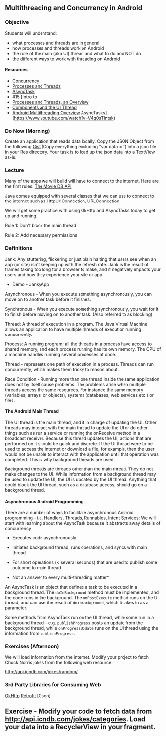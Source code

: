 ## Multithreading and Concurrency in Android

### Objective

Students will understand:

* what processes and threads are in general
* how processes and threads work on Android
* the role of the main (aka UI) thread and what to do and NOT do
* the different ways to work with threading on Android


#### Resources
- [Concurrency](http://docs.oracle.com/javase/tutorial/essential/concurrency/)
- [Processes and Threads](https://docs.oracle.com/javase/tutorial/essential/concurrency/procthread.html)
- [AsyncTask](https://developer.android.com/reference/android/os/AsyncTask.html)
- #15 [Intro to
- [Processes and Threads, an Overview](https://www.youtube.com/watch?v=IcIFJ5V3Ibg)
- [Components and the UI Thread](https://www.youtube.com/watch?v=A0PAhoHzlsQ)
- [Android Multithreading Overview](https://www.youtube.com/watch?v=lznss-0gEHU)
 AsyncTasks](https://www.youtube.com/watch?v=V4q0sTIntsk)


### Do Now (Morning)

Create an application that reads data locally. Copy the JSON Object from the following [Gist](https://gist.github.com/abassawo/975f7d9a9d90e2d9d5683454dd981ffa) (Copy everything excluding "var data = ") into a json file in your Res directory. Your task is to load up the json data into a TextView as-is.

### Lecture

Many of the apps we will build will have to connect to the internet. Here are the first rules:
[The Movie DB API](http://api.themoviedb.org/3/movie/popular?api_key=#)

Java comes equipped with several classes that we can use to connect to the internet such as HttpUrlConnection, URLConnection.

We will get some practice with using OkHttp and AsyncTasks today to get up and running.

Rule 1: Don't block the main thread

Rule 2: Add necessary permissions


### Definitions

Jank: Any stuttering, flickering or just plain halting that users see when an app (or site) isn't keeping up with the refresh rate. Jank is the result of frames taking too long for a browser to make, and it negatively impacts your users and how they experience your site or app.

  - Demo - JankyApp

Asynchronous - When you execute something asynchronously, you can move on to another task before it finishes.

Synchronous - When you execute something synchronously, you wait for it to finish before moving on to another task. (Also referred to as blocking)

Thread: A thread of execution in a program. The Java Virtual Machine allows an application to have multiple threads of execution running concurrently.

Process: A running program; all the threads in a process have access to shared memory, and each process running has its own memory. The CPU of a machine handles running several processes at once.

Thread - represents one path of execution in a process. Threads can run concurrently, which makes them tricky to reason about.

Race Condition - Running more than one thread inside the same application does not by itself cause problems. The problems arise when multiple threads access the same resources. For instance the same memory (variables, arrays, or objects), systems (databases, web services etc.) or files.


#### The Android Main Thread

The UI thread is the main thread, and it in charge of updating the UI. Other threads may interact with the main thread to update the UI or do other things such as run a service or running the onReceive method in a broadcast receiver. Because this thread updates the UI, actions that are performed on it should be quick and discrete.  If the UI thread were to be used to access the internet or download a file, for example, then the user would not be unable to interact with the application until that operation was completed. This is why background threads are used.

Background threads are threads other than the main thread.  They do not make changes to the UI.  While information from a background thread may be used to update the UI, the UI is updated by the UI thread. Anything that could block the UI thread, such as a database access, should go on a background thread.


#### Asynchronous Android Programming

There are a number of ways to facilitate asynchronous Android programming - i.e, Handlers, Threads, Runnables, Intent Services: We will start with learning about the AsyncTask because it abstracts away details of concurrency

- Executes code asynchronously

- Initiates background thread, runs operations, and syncs with main thread

- For short operations (< several seconds) that are used to publish some outcome to main thread

- Not an answer to every multi-threading matter*

An AsyncTask is an object that defines a task to be executed in a background thread. The `doInBackground` method must be implemented, and the code runs in the background. The `onPostExecute` method runs on the UI thread, and can use the result of `doInBackground`, which it takes in as a parameter.

Some methods from AsyncTask run on the UI thread, while some run in a background thread - e.g. `publishProgress` posts an update from the background thread, while `onProgressUpdate` runs on the UI thread using the information from `publishProgress`.


### Exercises (Afternoon)

We will load information from the internet. Modify your project to fetch Chuck Norris jokes from the following web resource:

http://api.icndb.com/jokes/random/


### 3rd Party Libraries for Consuming Web
[OkHttp](http://square.github.io/okhttp/)
[Retrofit](https://square.github.io/retrofit/)
[Gson]

## Exercise - Modify your code to fetch data from http://api.icndb.com/jokes/categories. Load your data into a RecyclerView in your fragment.
